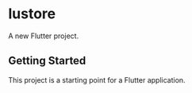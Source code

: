 # lustore

A new Flutter project.

## Getting Started

This project is a starting point for a Flutter application.


